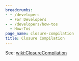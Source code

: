 ```yaml
---
breadcrumbs:
- - /developers
  - For Developers
- - /developers/how-tos
  - How-Tos
page_name: closure-compilation
title: Closure Compilation
---
```


See:
[wiki:ClosureCompilation](https://chromium.googlesource.com/chromium/src/+/HEAD/docs/closure_compilation.md)